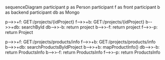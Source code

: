 sequenceDiagram
participant p as Person
participant f as front
participant b as backend
participant db as Mongo

p-->>+f: GET:/projects/{idProject}
    f-->>+b: GET:/projects/{idProject}
        b-->>+db: searchById
        db-->>-b: return project
    b-->>-f: return project
f-->>-p: return Project

p-->>+f: GET:/projects/products/info
    f-->>+b: GET:/projects/products/info
        b-->>+db: searchProductsByIdProject
        b-->>+b: mapProductInfo()
        db-->>-b: return ProductsInfo
    b-->>-f: return ProductsInfo
f-->>-p: return ProductsInfo